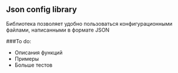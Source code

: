 Json config library
---

Библиотека позволяет удобно пользоваться конфигурационными файлами, написанными в формате JSON

###To do:
* Описания функций
* Примеры
* Больше тестов
